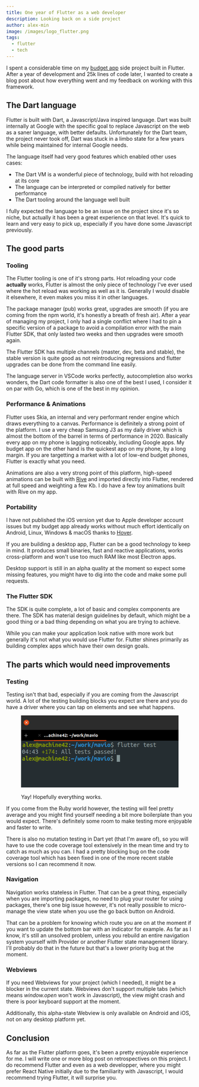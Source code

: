 ```yaml
---
title: One year of Flutter as a web developer
description: Looking back on a side project
author: alex-min
image: /images/logo_flutter.png
tags:
  - flutter
  - tech
---
```


I spent a considerable time on my [budget app](https://mavio.fr) side project built in Flutter. After a year of development and 25k lines of code later, I wanted to create a blog post about how everything went and my feedback on working with this framework.

## The Dart language

Flutter is built with Dart, a Javascript/Java inspired language. Dart was built internally at Google with the specific goal to replace Javascript on the web as a saner language, with better defaults. Unfortunately for the Dart team, the project never took off, Dart was stuck in a limbo state for a few years while being maintained for internal Google needs.

The language itself had very good features which enabled other uses cases:
 - The Dart VM is a wonderful piece of technology, build with hot reloading at its core
 - The language can be interpreted or compiled natively for better performance
 - The Dart tooling around the language well built

I fully expected the language to be an issue on the project since it's so niche, but actually it has been a great experience on that level. It's quick to learn and very easy to pick up, especially if you have done some Javascript previously. 

## The good parts

### Tooling

The Flutter tooling is one of it's strong parts. Hot reloading your code **actually** works, Flutter is almost the only piece of technology I've ever used where the hot reload was working as well as it is. Generally I would disable it elsewhere, it even makes you miss it in other languages.

The package manager (pub) works great, upgrades are smooth (if you are coming from the npm world, it's honestly a breath of fresh air). After a year of managing my project, I only had a single conflict where I had to pin a specific version of a package to avoid a compilation error with the main Flutter SDK, that only lasted two weeks and then upgrades were smooth again.

The Flutter SDK has multiple channels (master, dev, beta and stable), the stable version is quite good as not reintroducing regressions and flutter upgrades can be done from the command line easily. 

The language server in VSCode works perfectly, autocompletion also works wonders, the Dart code formatter is also one of the best I used, I consider it on par with Go, which is one of the best in my opinion.


### Performance & Animations

Flutter uses Skia, an internal and very performant render engine which draws everything to a canvas. Performance is definitely a strong point of the platform. I use a very cheap Samsung J3 as my daily driver which is almost the bottom of the barrel in terms of performance in 2020. Basically every app on my phone is lagging noticeably, including Google apps. My budget app on the other hand is the quickest app on my phone, by a long margin. If you are targetting a market with a lot of low-end budget phones, Flutter is exactly what you need.

Animations are also a very strong point of this platform, high-speed animations can be built with [Rive](https://rive.app/) and imported directly into Flutter, rendered at full speed and weighting a few Kb. I do have a few toy animations built with Rive on my app.

### Portability

I have not published the iOS version yet due to Apple developer account issues but my budget app already works without much effort identically on Android, Linux, Windows & macOS thanks to [Hover](https://github.com/go-flutter-desktop/hover).

If you are building a desktop app, Flutter can be a good technology to keep in mind. It produces small binaries, fast and reactive applications, works cross-platform and won't use too much RAM like most Electron apps.

Desktop support is still in an alpha quality at the moment so expect some missing features, you might have to dig into the code and make some pull requests.

### The Flutter SDK

The SDK is quite complete, a lot of basic and complex components are there. The SDK has material design guidelines by default, which might be a good thing or a bad thing depending on what you are trying to achieve.

While you can make your application look native with more work but generally it's not what you would use Flutter for. Flutter shines primarily as building complex apps which have their own design goals.

## The parts which would need improvements

### Testing

Testing isn't that bad, especially if you are coming from the Javascript world. A lot of the testing building blocks you expect are there and you do have a driver where you can tap on elements and see what happens.

<figure class="screenshot" markdown="1">

![A screenshot of a terminal showing that 174 tests passed in 4 minutes 43 seconds](/images/flutter-test-terminal.png)
<figcaption>Yay! Hopefully everything works.</figcaption>
</figure>

If you come from the Ruby world however, the testing will feel pretty average and you might find yourself needing a bit more boilerplate than you would expect. There's definitely some room to make testing more enjoyable and faster to write.

There is also no mutation testing in Dart yet (that I'm aware of), so you will have to use the code coverage tool extensively in the mean time and try to catch as much as you can. I had a pretty blocking bug on the code coverage tool which has been fixed in one of the more recent stable versions so I can recommend it now.

### Navigation

Navigation works stateless in Flutter. That can be a great thing, especially when you are importing packages, no need to plug your router for using packages, there's one big issue however, it's not really possible to micro-manage the view state when you use the go back button on Android.

That can be a problem for knowing which route you are on at the moment if you want to update the bottom bar with an indicator for example. As far as I know, it's still an unsolved problem, unless you rebuild an entire navigation system yourself with Provider or another Flutter state management library. I'll probably do that in the future but that's a lower priority bug at the moment.

### Webviews

If you need Webviews for your project (which I needed), it might be a blocker in the current state. Webviews don't support multiple tabs (which means *window.open* won't work in Javascript), the view might crash and there is poor keyboard support at the moment.

Additionally, this alpha-state Webview is only available on Android and iOS, not on any desktop platform yet.

## Conclusion

As far as the Flutter platform goes, it's been a pretty enjoyable experience for me. I will write one or more blog post on retrospectives on this project. I do recommend Flutter and even as a web developper, where you might prefer React Native initially due to the familiarity with Javascript, I would recommend trying Flutter, it will surprise you. 


